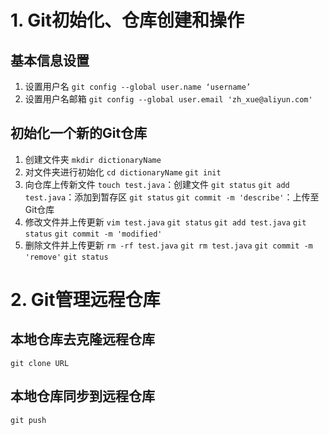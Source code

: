 # 1. Git初始化、仓库创建和操作

## 基本信息设置

1. 设置用户名
   `git config --global user.name ‘username’`
2. 设置用户名邮箱
   `git config --global user.email 'zh_xue@aliyun.com'`

## 初始化一个新的Git仓库

1. 创建文件夹
   `mkdir dictionaryName`
2. 对文件夹进行初始化
   `cd dictionaryName`
   `git init`
3. 向仓库上传新文件
   `touch test.java`：创建文件
   `git status`
   `git add test.java`：添加到暂存区
   `git status`
   `git commit -m 'describe'`：上传至Git仓库
4. 修改文件并上传更新
   `vim test.java`
   `git status`
   `git add test.java`
   `git status`
   `git commit -m 'modified'`
5. 删除文件并上传更新
   `rm -rf test.java`
   `git rm test.java`
   `git commit -m 'remove'`
   `git status`

# 2. Git管理远程仓库

## 本地仓库去克隆远程仓库

`git clone URL`

## 本地仓库同步到远程仓库

`git push`